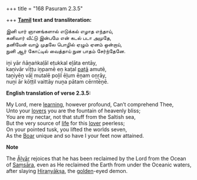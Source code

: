 +++
title = "168 Pasuram 2.3.5"

+++
**[Tamil](/definition/tamil#history "show Tamil definitions") text and transliteration:**

இனி யார் ஞானங்களால் எடுக்கல் எழாத எந்தாய்,  
கனிவார் வீட்டு இன்பமே என் கடல் படா அமுதே,  
தனியேன் வாழ் முதலே பொழில் ஏழும் ஏனம் ஒன்றாய்,  
நுனி ஆர் கோட்டில் வைத்தாய் நுன பாதம் சேர்ந்தேனே.

iṉi yār ñāṉaṅkaḷāl eṭukkal eḻāta entāy,  
kaṉivār vīṭṭu iṉpamē eṉ kaṭal [paṭā](/definition/pata#history "show paṭā definitions") amutē,  
taṉiyēṉ vāḻ mutalē poḻil ēḻum ēṉam oṉṟāy,  
nuṉi ār kōṭṭil vaittāy nuṉa pātam cērntēṉē.

**English translation of verse 2.3.5:**

My Lord, mere [learning](/definition/learning#history "show learning definitions"), however profound, Can’t comprehend Thee,  
Unto your [lovers](/definition/lover#history "show lovers definitions") you are the fountain of heavenly bliss;  
You are my nectar, not that stuff from the Saltish sea,  
But the very source of [life](/definition/life#history "show life definitions") for this [lover](/definition/lover#history "show lover definitions") peerless;  
On your pointed tusk, you lifted the worlds seven,  
As the [Boar](/definition/boar#history "show Boar definitions") unique and so have I your feet now attained.

**Note**

The [Āḻvār](/definition/aḻvar#vaishnavism "show Āḻvār definitions") rejoices that he has been reclaimed by the Lord from the Ocean of [Saṃsāra](/definition/samsara#history "show Saṃsāra definitions"), even as He reclaimed the Earth from under the Oceanic waters, after slaying [Hiraṇyākṣa](/definition/hiranyaksha#vaishnavism "show Hiraṇyākṣa definitions"), the [golden](/definition/gold#history "show golden definitions")-eyed demon.


